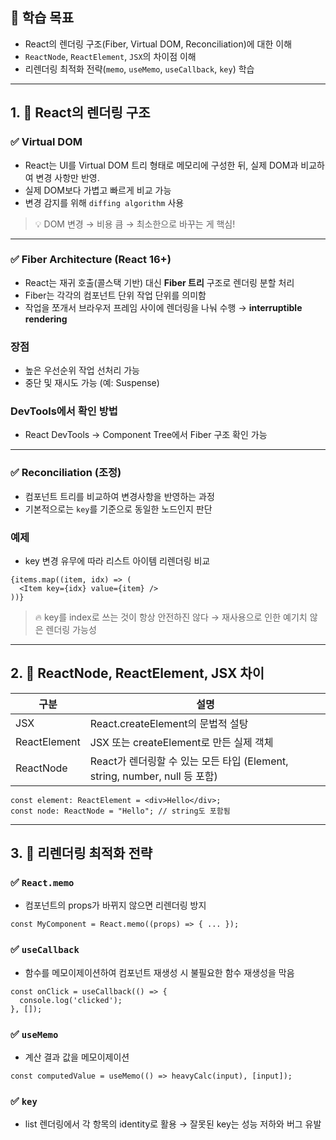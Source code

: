 ## 📌 학습 목표

- React의 렌더링 구조(Fiber, Virtual DOM, Reconciliation)에 대한 이해
- `ReactNode`, `ReactElement`, `JSX`의 차이점 이해
- 리렌더링 최적화 전략(`memo`, `useMemo`, `useCallback`, `key`) 학습

---

## 1. 🧱 React의 렌더링 구조

### ✅ Virtual DOM

- React는 UI를 Virtual DOM 트리 형태로 메모리에 구성한 뒤, 실제 DOM과 비교하여 변경 사항만 반영.
- 실제 DOM보다 가볍고 빠르게 비교 가능
- 변경 감지를 위해 `diffing algorithm` 사용

> 💡 DOM 변경 → 비용 큼 → 최소한으로 바꾸는 게 핵심!
> 

---

### ✅ Fiber Architecture (React 16+)

- React는 재귀 호출(콜스택 기반) 대신 **Fiber 트리** 구조로 렌더링 분할 처리
- Fiber는 각각의 컴포넌트 단위 작업 단위를 의미함
- 작업을 쪼개서 브라우저 프레임 사이에 렌더링을 나눠 수행 → **interruptible rendering**

### 장점

- 높은 우선순위 작업 선처리 가능
- 중단 및 재시도 가능 (예: Suspense)

### DevTools에서 확인 방법

- React DevTools → Component Tree에서 Fiber 구조 확인 가능

---

### ✅ Reconciliation (조정)

- 컴포넌트 트리를 비교하여 변경사항을 반영하는 과정
- 기본적으로는 `key`를 기준으로 동일한 노드인지 판단

### 예제

- key 변경 유무에 따라 리스트 아이템 리렌더링 비교

```tsx
{items.map((item, idx) => (
  <Item key={idx} value={item} />
))}
```

> 🔥 key를 index로 쓰는 것이 항상 안전하진 않다 → 재사용으로 인한 예기치 않은 렌더링 가능성
> 

---

## 2. 🧾 ReactNode, ReactElement, JSX 차이

| 구분 | 설명 |
| --- | --- |
| JSX | React.createElement의 문법적 설탕 |
| ReactElement | JSX 또는 createElement로 만든 실제 객체 |
| ReactNode | React가 렌더링할 수 있는 모든 타입 (Element, string, number, null 등 포함) |

```tsx
const element: ReactElement = <div>Hello</div>;
const node: ReactNode = "Hello"; // string도 포함됨
```

---

## 3. 🧠 리렌더링 최적화 전략

### ✅ `React.memo`

- 컴포넌트의 props가 바뀌지 않으면 리렌더링 방지

```tsx
const MyComponent = React.memo((props) => { ... });
```

### ✅ `useCallback`

- 함수를 메모이제이션하여 컴포넌트 재생성 시 불필요한 함수 재생성을 막음

```tsx
const onClick = useCallback(() => {
  console.log('clicked');
}, []);
```

### ✅ `useMemo`

- 계산 결과 값을 메모이제이션

```tsx
const computedValue = useMemo(() => heavyCalc(input), [input]);
```

### ✅ `key`

- list 렌더링에서 각 항목의 identity로 활용 → 잘못된 key는 성능 저하와 버그 유발
